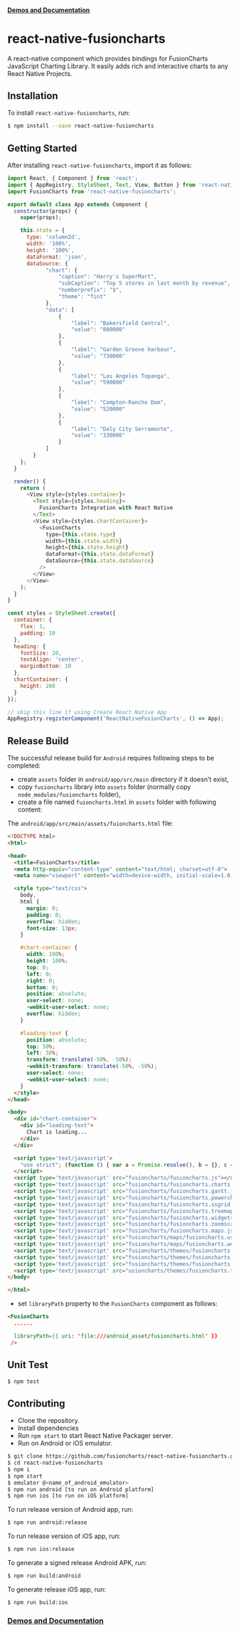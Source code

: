 #### [Demos and Documentation](https://fusioncharts.github.io/react-native-fusioncharts/)

# react-native-fusioncharts

A react-native component which provides bindings for FusionCharts JavaScript Charting Library. It easily adds rich and interactive charts to any React Native Projects.

## Installation

To install `react-native-fusioncharts`, run:

```bash
$ npm install --save react-native-fusioncharts 
```

## Getting Started

After installing `react-native-fusioncharts`, import it as follows:

```javascript
import React, { Component } from 'react';
import { AppRegistry, StyleSheet, Text, View, Button } from 'react-native';
import FusionCharts from 'react-native-fusioncharts';

export default class App extends Component {
  constructor(props) {
    super(props);

    this.state = {
      type: 'column2d',
      width: '100%',
      height: '100%',
      dataFormat: 'json',
      dataSource: {
            "chart": {
                "caption": "Harry's SuperMart",
                "subCaption": "Top 5 stores in last month by revenue",
                "numberprefix": "$",
                "theme": "fint"
            },
            "data": [
                {
                    "label": "Bakersfield Central",
                    "value": "880000"
                },
                {
                    "label": "Garden Groove harbour",
                    "value": "730000"
                },
                {
                    "label": "Los Angeles Topanga",
                    "value": "590000"
                },
                {
                    "label": "Compton-Rancho Dom",
                    "value": "520000"
                },
                {
                    "label": "Daly City Serramonte",
                    "value": "330000"
                }
            ]
        }
    };
  }

  render() {
    return (
      <View style={styles.container}>
        <Text style={styles.heading}>
          FusionCharts Integration with React Native
        </Text>
        <View style={styles.chartContainer}>
          <FusionCharts
            type={this.state.type}
            width={this.state.width}
            height={this.state.height}
            dataFormat={this.state.dataFormat}
            dataSource={this.state.dataSource}
          />
        </View>
      </View>
    );
  }
}

const styles = StyleSheet.create({
  container: {
    flex: 1,
    padding: 10
  },
  heading: {
    fontSize: 20,
    textAlign: 'center',
    marginBottom: 10
  },
  chartContainer: {
    height: 200
  }
});

// skip this line if using Create React Native App
AppRegistry.registerComponent('ReactNativeFusionCharts', () => App);
```

## Release Build

The successful release build for `Android` requires following steps to be completed:

* create `assets` folder in `android/app/src/main` directory if it doesn't exist,
* copy `fusioncharts` library into `assets` folder (normally copy `node_modules/fusioncharts` folder),
* create a file named `fuioncharts.html` in `assets` folder with following content:

The `android/app/src/main/assets/fuioncharts.html` file:
```html
<!DOCTYPE html>
<html>

<head>
  <title>FusionCharts</title>
  <meta http-equiv="content-type" content="text/html; charset=utf-8">
  <meta name="viewport" content="width=device-width, initial-scale=1.0, user-scalable=no" />

  <style type="text/css">
    body,
    html {
      margin: 0;
      padding: 0;
      overflow: hidden;
      font-size: 13px;
    }

    #chart-container {
      width: 100%;
      height: 100%;
      top: 0;
      left: 0;
      right: 0;
      bottom: 0;
      position: absolute;
      user-select: none;
      -webkit-user-select: none;
      overflow: hidden;
    }

    #loading-text {
      position: absolute;
      top: 50%;
      left: 50%;
      transform: translate(-50%, -50%);
      -webkit-transform: translate(-50%, -50%);
      user-select: none;
      -webkit-user-select: none;
    }
  </style>
</head>

<body>
  <div id="chart-container">
    <div id="loading-text">
      Chart is loading...
    </div>
  </div>

  <script type='text/javascript'>
    "use strict"; (function () { var a = Promise.resolve(), b = {}, c = {}; (function d() { var f = function () { function g() { return Math.floor(65536 * (1 + Math.random())).toString(16).substring(1) } return g() + g() + "-" + g() + "-" + g() + "-" + g() + "-" + g() + g() + g() }; window.webViewBridge = { send: function send(g, h, i, j) { i = i || function () { }, j = j || function () { }; var k = { targetFunc: g, data: h || {}, msgId: f() }, l = JSON.stringify(k); a = a.then(function () { return new Promise(function (m, n) { b[k.msgId] = { resolve: m, reject: n }, c[k.msgId] = { onsuccess: i, onerror: j }, window.postMessage(l) }) }).catch(function () { }) } }, window.document.addEventListener("message", function (g) { var h; try { h = JSON.parse(g.data) } catch (i) { return } b[h.msgId] && (b[h.msgId].resolve(), delete b[h.msgId]), h.args && c[h.msgId] && (h.isSuccessfull ? c[h.msgId].onsuccess.apply(null, h.args) : c[h.msgId].onerror.apply(null, h.args), delete c[h.msgId]) }) })() })();
  </script>
  <script type='text/javascript' src="fusioncharts/fusioncharts.js"></script>
  <script type='text/javascript' src="fusioncharts/fusioncharts.charts.js"></script>
  <script type='text/javascript' src="fusioncharts/fusioncharts.gantt.js"></script>
  <script type='text/javascript' src="fusioncharts/fusioncharts.powercharts.js"></script>
  <script type='text/javascript' src="fusioncharts/fusioncharts.ssgrid.js"></script>
  <script type='text/javascript' src="fusioncharts/fusioncharts.treemap.js"></script>
  <script type='text/javascript' src="fusioncharts/fusioncharts.widgets.js"></script>
  <script type='text/javascript' src="fusioncharts/fusioncharts.zoomscatter.js"></script>
  <script type='text/javascript' src="fusioncharts/fusioncharts.maps.js"></script>
  <script type='text/javascript' src="fusioncharts/maps/fusioncharts.usa.js"></script>
  <script type='text/javascript' src="fusioncharts/maps/fusioncharts.world.js"></script>
  <script type='text/javascript' src="fusioncharts/themes/fusioncharts.theme.fint.js"></script>
  <script type='text/javascript' src="fusioncharts/themes/fusioncharts.theme.ocean.js"></script>
  <script type='text/javascript' src="fusioncharts/themes/fusioncharts.theme.zune.js"></script>
  <script type='text/javascript' src="usioncharts/themes/fusioncharts.theme.carbon.js"></script>
</body>

</html>
```

* set `libraryPath` property to the `FusionCharts` component as follows:

```html
<FusionCharts
  ......

  libraryPath={{ uri: 'file:///android_asset/fusioncharts.html' }}
 />
```

## Unit Test

```sh
$ npm test
```

## Contributing

* Clone the repository.
* Install dependencies
* Run `npm start` to start React Native Packager server.
* Run on Android or iOS emulator.

```sh
$ git clone https://github.com/fusioncharts/react-native-fusioncharts.git
$ cd react-native-fusioncharts
$ npm i
$ npm start
$ emulator @<name_of_android_emulator>
$ npm run android [to run on Android platform]
$ npm run ios [to run on iOS platform]
```

To run release version of Android app, run:
```sh
$ npm run android:release
```

To run release version of iOS app, run:
```sh
$ npm run ios:release
```

To generate a signed release Android APK, run:
```sh
$ npm run build:android
```

To generate release iOS app, run:
```sh
$ npm run build:ios
```

### [Demos and Documentation](https://fusioncharts.github.io/react-native-fusioncharts/)